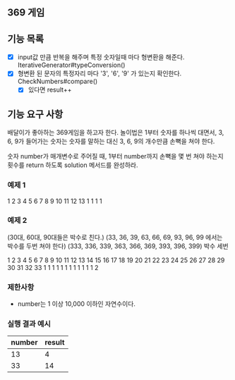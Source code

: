 ## 369 게임

## 기능 목록
- [x] input값 만큼 반복을 해주며 특정 숫자일때 마다 형변환을 해준다. IterativeGenerator#typeConversion()
- [x] 형변환 된 문자의 특정자리 마다 '3', '6', '9' 가 있는지 확인한다. CheckNumbers#compare()
   - [x] 있다면 result++  

## 기능 요구 사항

배달이가 좋아하는 369게임을 하고자 한다. 
놀이법은 1부터 숫자를 하나씩 대면서, 3, 6, 9가 들어가는 숫자는 숫자를 말하는 대신 
3, 6, 9의 개수만큼 손뼉을 쳐야 한다.

숫자 number가 매개변수로 주어질 때, 
1부터 number까지 손뼉을 몇 번 쳐야 하는지 
횟수를 return 하도록 solution 메서드를 완성하라.

### 예제 1
1 2 3 4 5 6 7 8 9 10 11 12 13
    1     1     1          1

### 예제 2
(30대, 60대, 90대들은 박수로 친다.)
(33, 36, 39, 63, 66, 69, 93, 96, 99 에서는 박수를 두번 쳐야 한다)
(333, 336, 339, 363, 366, 369, 393, 396, 399) 박수 세번

1 2 3 4 5 6 7 8 9 10 11 12 13 14 15 16 17 18 19 20 21 22 23 24 25 26 27 28 29 30 31 32 33
    1     1     1          1        1        1           1        1        1  1  1  1  2



### 제한사항

- number는 1 이상 10,000 이하인 자연수이다.

### 실행 결과 예시

| number | result |
| --- | --- |
| 13 | 4 |
| 33 | 14 |

